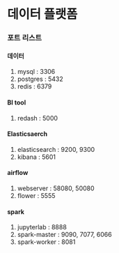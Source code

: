# 데이터 플랫폼

### 포트 리스트
#### 데이터
1. mysql : 3306
1. postgres : 5432
1. redis : 6379

#### BI tool
1. redash : 5000

#### Elasticsaerch
1. elasticsearch : 9200, 9300
1. kibana : 5601

#### airflow
1. webserver : 58080, 50080
1. flower : 5555

#### spark
1. jupyterlab : 8888
1. spark-master : 9090, 7077, 6066
1. spark-worker : 8081